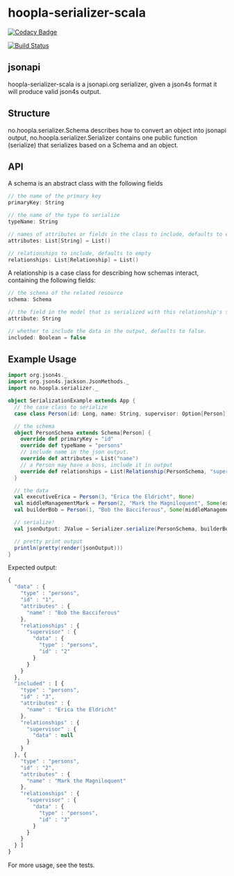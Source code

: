 hoopla-serializer-scala
=========================
[![Codacy Badge](https://api.codacy.com/project/badge/bb7db5d6e29c4b789c2b8eee180f774a)](https://www.codacy.com/app/hooplab/hoopla-serializer-scala)

[![Build Status](https://ci.hoopladev.no/buildStatus/icon?job=hoopla-serializer-scala)](https://ci.hoopladev.no/job/hoopla-serializer-scala/)

## jsonapi
hoopla-serializer-scala is a jsonapi.org serializer, given a json4s format it will produce valid json4s output.

## Structure
no.hoopla.serializer.Schema describes how to convert an object into jsonapi output,
no.hoopla.serializer.Serializer contains one public function (serialize) that serializes based on a Schema and an object.

## API
A schema is an abstract class with the following fields
```Scala
// the name of the primary key
primaryKey: String

// the name of the type to serialize
typeName: String

// names of attributes or fields in the class to include, defaults to empty
attributes: List[String] = List()

// relationships to include, defaults to empty
relationships: List[Relationship] = List()
```
A relationship is a case class for describing how schemas interact, containing the following fields:
```Scala
// the schema of the related resource
schema: Schema

// the field in the model that is serialized with this relationship's schema.
attribute: String

// whether to include the data in the output, defaults to false.
included: Boolean = false
```
## Example Usage
```Scala
import org.json4s._
import org.json4s.jackson.JsonMethods._
import no.hoopla.serializer._

object SerializationExample extends App {
  // the case class to serialize
  case class Person(id: Long, name: String, supervisor: Option[Person])

  // the schema
  object PersonSchema extends Schema[Person] {
    override def primaryKey = "id"
    override def typeName = "persons"
    // include name in the json output.
    override def attributes = List("name")
    // a Person may have a boss, include it in output
    override def relationships = List(Relationship(PersonSchema, "supervisor", included=true))
  }

  // the data
  val executiveErica = Person(3, "Erica the Eldricht", None)
  val middleManagementMark = Person(2, "Mark the Magniloquent", Some(executiveErica))
  val builderBob = Person(1, "Bob the Bacciferous", Some(middleManagementMark))

  // serialize!
  val jsonOutput: JValue = Serializer.serialize(PersonSchema, builderBob)

  // pretty print output
  println(pretty(render(jsonOutput)))
}
```
Expected output:
```JavaScript
{
  "data" : {
    "type" : "persons",
    "id" : "1",
    "attributes" : {
      "name" : "Bob the Bacciferous"
    },
    "relationships" : {
      "supervisor" : {
        "data" : {
          "type" : "persons",
          "id" : "2"
        }
      }
    }
  },
  "included" : [ {
    "type" : "persons",
    "id" : "3",
    "attributes" : {
      "name" : "Erica the Eldricht"
    },
    "relationships" : {
      "supervisor" : {
        "data" : null
      }
    }
  }, {
    "type" : "persons",
    "id" : "2",
    "attributes" : {
      "name" : "Mark the Magniloquent"
    },
    "relationships" : {
      "supervisor" : {
        "data" : {
          "type" : "persons",
          "id" : "3"
        }
      }
    }
  } ]
}
```
For more usage, see the tests.